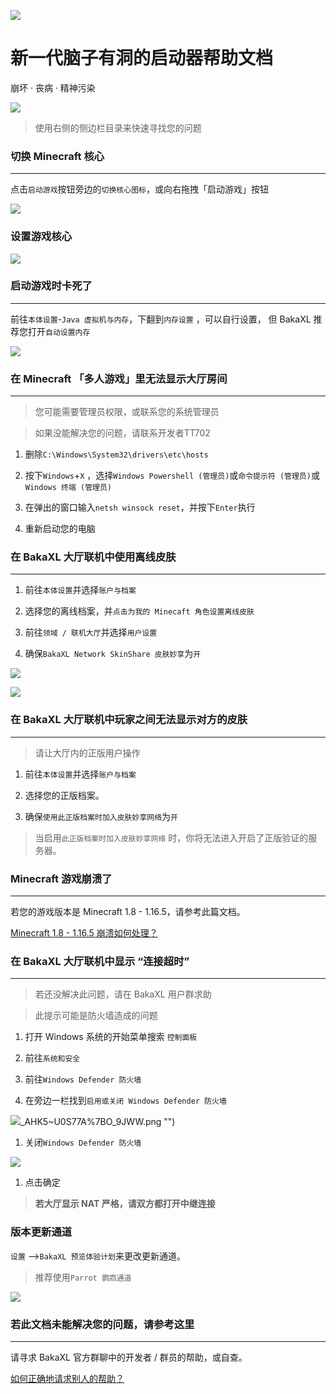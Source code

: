

![](https://tcs.teambition.net/storage/312g03bcdf2696ae0f4adcb964c107216d35?Signature=eyJhbGciOiJIUzI1NiIsInR5cCI6IkpXVCJ9.eyJBcHBJRCI6IjU5Mzc3MGZmODM5NjMyMDAyZTAzNThmMSIsIl9hcHBJZCI6IjU5Mzc3MGZmODM5NjMyMDAyZTAzNThmMSIsIl9vcmdhbml6YXRpb25JZCI6IiIsImV4cCI6MTY1MDc3MDAzOCwiaWF0IjoxNjUwMTY1MjM4LCJyZXNvdXJjZSI6Ii9zdG9yYWdlLzMxMmcwM2JjZGYyNjk2YWUwZjRhZGNiOTY0YzEwNzIxNmQzNSJ9.E8rYSqsT556dSmhaRr9yf-0sHvw7Bf54IsnoyvGD6Wk&download=logo.372a558f.png "")

# 新一代脑子有洞的启动器帮助文档

崩坏 · 丧病 · 精神污染

![](https://tcs.teambition.net/storage/312g6d89eeff53cedc9b5d18728dd2f22740?Signature=eyJhbGciOiJIUzI1NiIsInR5cCI6IkpXVCJ9.eyJBcHBJRCI6IjU5Mzc3MGZmODM5NjMyMDAyZTAzNThmMSIsIl9hcHBJZCI6IjU5Mzc3MGZmODM5NjMyMDAyZTAzNThmMSIsIl9vcmdhbml6YXRpb25JZCI6IiIsImV4cCI6MTY1MDc3MDAzOCwiaWF0IjoxNjUwMTY1MjM4LCJyZXNvdXJjZSI6Ii9zdG9yYWdlLzMxMmc2ZDg5ZWVmZjUzY2VkYzliNWQxODcyOGRkMmYyMjc0MCJ9.be96D4nIUVjIiI1rUZa5H-x2sNrzRxTbrc5OWKrAWTE&download=image.png "")

> 使用右侧的侧边栏目录来快速寻找您的问题

### 切换 Minecraft 核心

***

点击`启动游戏`按钮旁边的`切换核心图标`，或向右拖拽「启动游戏」按钮

![](https://tcs.teambition.net/storage/312g9e9e63e6028e72eb4a87103f009e264b?Signature=eyJhbGciOiJIUzI1NiIsInR5cCI6IkpXVCJ9.eyJBcHBJRCI6IjU5Mzc3MGZmODM5NjMyMDAyZTAzNThmMSIsIl9hcHBJZCI6IjU5Mzc3MGZmODM5NjMyMDAyZTAzNThmMSIsIl9vcmdhbml6YXRpb25JZCI6IiIsImV4cCI6MTY1MDc3MDAzOCwiaWF0IjoxNjUwMTY1MjM4LCJyZXNvdXJjZSI6Ii9zdG9yYWdlLzMxMmc5ZTllNjNlNjAyOGU3MmViNGE4NzEwM2YwMDllMjY0YiJ9.GArbPjcqwCRocS_Zs2rtc1cQFYmEU2LSrkk1xRvl5N8&download=image.gif "")

### 设置游戏核心

![](https://tcs.teambition.net/storage/312g8e46a741f1dd70ba9647455f98e79206?Signature=eyJhbGciOiJIUzI1NiIsInR5cCI6IkpXVCJ9.eyJBcHBJRCI6IjU5Mzc3MGZmODM5NjMyMDAyZTAzNThmMSIsIl9hcHBJZCI6IjU5Mzc3MGZmODM5NjMyMDAyZTAzNThmMSIsIl9vcmdhbml6YXRpb25JZCI6IiIsImV4cCI6MTY1MDc3MDAzOCwiaWF0IjoxNjUwMTY1MjM4LCJyZXNvdXJjZSI6Ii9zdG9yYWdlLzMxMmc4ZTQ2YTc0MWYxZGQ3MGJhOTY0NzQ1NWY5OGU3OTIwNiJ9.yASkbT_4eyqDGTMmIu8E-LU3caDfp8alenOaBVL7C3I&download=ll.gif "")

### 启动游戏时卡死了

***

前往`本体设置`-`Java 虚拟机与内存`，下翻到`内存设置` ，可以自行设置， 但 BakaXL 推荐您打开`自动设置内存`

![](https://tcs.teambition.net/storage/312g857ce76ae6fe4fc025af970ae9c713c1?Signature=eyJhbGciOiJIUzI1NiIsInR5cCI6IkpXVCJ9.eyJBcHBJRCI6IjU5Mzc3MGZmODM5NjMyMDAyZTAzNThmMSIsIl9hcHBJZCI6IjU5Mzc3MGZmODM5NjMyMDAyZTAzNThmMSIsIl9vcmdhbml6YXRpb25JZCI6IiIsImV4cCI6MTY1MDc3MDAzOCwiaWF0IjoxNjUwMTY1MjM4LCJyZXNvdXJjZSI6Ii9zdG9yYWdlLzMxMmc4NTdjZTc2YWU2ZmU0ZmMwMjVhZjk3MGFlOWM3MTNjMSJ9.71MGjv5Fma24OZvbpST0XBg9LmSmzGhzLVoAf4o6ew8&download=image%20(2).png "")

### 在 Minecraft 「多人游戏」里无法显示大厅房间

***

> 您可能需要管理员权限，或联系您的系统管理员

> 如果没能解决您的问题，请联系开发者TT702

1. 删除`C:\Windows\System32\drivers\etc\hosts`

1. 按下`Windows`+`X` ，选择`Windows Powershell (管理员)`或`命令提示符 (管理员)`或`Windows 终端 (管理员)`

1. 在弹出的窗口输入`netsh winsock reset`，并按下`Enter`执行

1. 重新启动您的电脑

### 在 BakaXL 大厅联机中使用离线皮肤

***

1. 前往`本体设置`并选择`账户与档案`

1. 选择您的离线档案，并`点击为我的 Minecaft 角色设置离线皮肤`

1. 前往`领域 / 联机大厅`并选择`用户设置`

1. 确保`BakaXL Network SkinShare 皮肤妙享`为`开`

![](https://tcs.teambition.net/storage/312g3e8c067fb7c305ceb87e79ed336af07f?Signature=eyJhbGciOiJIUzI1NiIsInR5cCI6IkpXVCJ9.eyJBcHBJRCI6IjU5Mzc3MGZmODM5NjMyMDAyZTAzNThmMSIsIl9hcHBJZCI6IjU5Mzc3MGZmODM5NjMyMDAyZTAzNThmMSIsIl9vcmdhbml6YXRpb25JZCI6IiIsImV4cCI6MTY1MDc3MDAzOCwiaWF0IjoxNjUwMTY1MjM4LCJyZXNvdXJjZSI6Ii9zdG9yYWdlLzMxMmczZThjMDY3ZmI3YzMwNWNlYjg3ZTc5ZWQzMzZhZjA3ZiJ9.il-q_IldgfndHeqYVN_nrqXPuNHg4P1VZgI94wBsmhE&download=image%20(4).png "")

![](https://tcs.teambition.net/storage/312gce3d1c840121814ba24b01388e34703e?Signature=eyJhbGciOiJIUzI1NiIsInR5cCI6IkpXVCJ9.eyJBcHBJRCI6IjU5Mzc3MGZmODM5NjMyMDAyZTAzNThmMSIsIl9hcHBJZCI6IjU5Mzc3MGZmODM5NjMyMDAyZTAzNThmMSIsIl9vcmdhbml6YXRpb25JZCI6IiIsImV4cCI6MTY1MDc3MDAzOCwiaWF0IjoxNjUwMTY1MjM4LCJyZXNvdXJjZSI6Ii9zdG9yYWdlLzMxMmdjZTNkMWM4NDAxMjE4MTRiYTI0YjAxMzg4ZTM0NzAzZSJ9.DCnAW3Nxr0zOXYWn88qqZYx8B0OQGoTUJB7J9HRlWeU&download=image%20(3).png "")

### 在 BakaXL 大厅联机中玩家之间无法显示对方的皮肤

***

> 请让大厅内的正版用户操作

1. 前往`本体设置`并选择`账户与档案`

1. 选择您的正版档案。

1. 确保`使用此正版档案时加入皮肤妙享网络`为`开`

> 当﻿启用`此正版档案时加入皮肤妙享网络` 时，你将无法进入开启了正版验证的服务器。

### Minecraft 游戏崩溃了

***

若您的游戏版本是 Minecraft 1.8 - 1.16.5，请参考此篇文档。

[Minecraft 1﻿.8 - 1.16.5 崩溃如何处理？](https://thoughts.teambition.com/share/62526efa8adeb10041b9287b#title=Minecraft_1﻿.8_-_1.16.5_崩溃如何处理？)

### 在 BakaXL 大厅联机中显示 “连接超时”

***

> 若还没解决此问题，请在 BakaXL 用户群求助

> 此提示可能是防火墙造成的问题

1. 打开 Windows 系统的开始菜单搜索 `控制面板`

1. 前往`系统和安全`

1. 前往`Windows Defender 防火墙`

1. 在旁边一栏找到`启用或关闭 Windows Defender 防火墙`

![](https://tcs.teambition.net/storage/312g7ec0fa86593808981fc3a7590466197e?Signature=eyJhbGciOiJIUzI1NiIsInR5cCI6IkpXVCJ9.eyJBcHBJRCI6IjU5Mzc3MGZmODM5NjMyMDAyZTAzNThmMSIsIl9hcHBJZCI6IjU5Mzc3MGZmODM5NjMyMDAyZTAzNThmMSIsIl9vcmdhbml6YXRpb25JZCI6IiIsImV4cCI6MTY1MDc3MDAzOCwiaWF0IjoxNjUwMTY1MjM4LCJyZXNvdXJjZSI6Ii9zdG9yYWdlLzMxMmc3ZWMwZmE4NjU5MzgwODk4MWZjM2E3NTkwNDY2MTk3ZSJ9.0L5zAn4m5gCBqDRvTeqzC_ei3g7euWqMfrFYa087Y48&download=~MA)_AHK5~U0S77A%7BO_9JWW.png "")

1. 关闭`Windows Defender 防火墙`

![](https://tcs.teambition.net/storage/312g5dfae9698116643e29ac3489dd63b917?Signature=eyJhbGciOiJIUzI1NiIsInR5cCI6IkpXVCJ9.eyJBcHBJRCI6IjU5Mzc3MGZmODM5NjMyMDAyZTAzNThmMSIsIl9hcHBJZCI6IjU5Mzc3MGZmODM5NjMyMDAyZTAzNThmMSIsIl9vcmdhbml6YXRpb25JZCI6IiIsImV4cCI6MTY1MDc3MDAzOCwiaWF0IjoxNjUwMTY1MjM4LCJyZXNvdXJjZSI6Ii9zdG9yYWdlLzMxMmc1ZGZhZTk2OTgxMTY2NDNlMjlhYzM0ODlkZDYzYjkxNyJ9.JM2fNCJVOvPSdzi6LjM2r8jkeP4uKijzVeWa0SON0d4&download=image.png "")

1. 点击确定



> **若大厅显示 NAT 严格，请双方都打开中继连接**



### 版本更新通道

`设置` -->`BakaXL 预览体验计划`来更改更新通道。

> 推荐使用`Parrot 鹦鹉通道` 

![](https://tcs.teambition.net/storage/312gb97f2dc1452a0bbe92b3cc1fad322011?Signature=eyJhbGciOiJIUzI1NiIsInR5cCI6IkpXVCJ9.eyJBcHBJRCI6IjU5Mzc3MGZmODM5NjMyMDAyZTAzNThmMSIsIl9hcHBJZCI6IjU5Mzc3MGZmODM5NjMyMDAyZTAzNThmMSIsIl9vcmdhbml6YXRpb25JZCI6IiIsImV4cCI6MTY1MDc3MDAzOCwiaWF0IjoxNjUwMTY1MjM4LCJyZXNvdXJjZSI6Ii9zdG9yYWdlLzMxMmdiOTdmMmRjMTQ1MmEwYmJlOTJiM2NjMWZhZDMyMjAxMSJ9.FszmrBsOmxfCgjRKRzYq5NMN144ofFy00D8lkLYTcF0&download=image.png "")



### 若此文档未能解决您的问题，请参考这里

***

请寻求 BakaXL 官方群聊中的开发者 / 群员的帮助，或自查。

[如何正确地请求别人的帮助？](https://thoughts.teambition.com/share/6122f1abd9f39a0046f4a0ff#title=%E5%A6%82%E4%BD%95%E6%AD%A3%E7%A1%AE%E5%9C%B0%E8%AF%B7%E6%B1%82%E5%88%AB%E4%BA%BA%E7%9A%84%E5%B8%AE%E5%8A%A9%EF%BC%9F)

